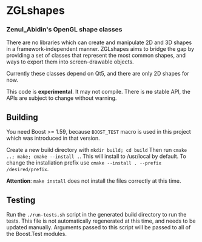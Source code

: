# ZGLshapes
### Zenul_Abidin's OpenGL shape classes

There are no libraries which can create and manipulate 2D and 3D shapes in a framework-independent manner. ZGLshapes aims to bridge the gap by providing a set of classes that represent the most common shapes, and ways to export them into screen-drawable objects.

Currently these classes depend on Qt5, and there are only 2D shapes for now.

This code is **experimental**. It may not compile. There is **no** stable API, the APIs are subject to change without warning.

## Building

You need Boost >= 1.59, because `BOOST_TEST` macro is used in this project which was introduced in that version.

Create a new build directory with `mkdir build; cd build` Then run `cmake ..; make; cmake --install .`. This will install to /usr/local by default. To change the installation prefix use `cmake --install . --prefix /desired/prefix`.

**Attention**: `make install` does not install the files correctly at this time.

## Testing

Run the `./run-tests.sh` script in the generated build directory to run the tests. This file is not automatically regenerated at this time, and needs to be updated manually. Arguments passed to this script will be passed to all of the Boost.Test modules.
